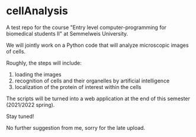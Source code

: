# cellAnalysis
A test repo for the course "Entry level computer-programming for biomedical students II" at Semmelweis University.

We will jointly work on a Python code that will analyze microscopic images of cells. 

Roughly, the steps will include:

1. loading the images
2. recognition of cells and their organelles by artificial intelligence
3. localization of the protein of interest within the cells

The scripts will be turned into a web application at the end of this semester (2021/2022 spring).

Stay tuned!


No further suggestion from me, sorry for the late upload.
